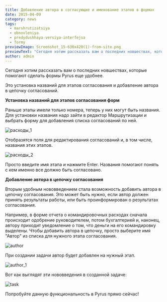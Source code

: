 ```yaml
---
title: Добавление автора в согласующие и именование этапов в формах
date: 2015-04-09
category: news
tags:
  - marshrutizatsiya
  - obnovleniya
  - predydushhaya-versiya-interfejsa
  - formy
previewImage: Screenshot_15-630x420(1)-from-site.png
previewText: "Сегодня хотим рассказать вам о последних новшествах, которые помогают сделать формы Pyrus еще удобнее."
author: admin
---
```

Сегодня хотим рассказать вам о последних новшествах, которые помогают сделать формы Pyrus еще удобнее. 

Это установка названий для этапов согласования и добавление автора в цепочку согласований.

**Установка названий для этапов согласования форм**

Раньше этапы имели только номера, теперь у них могут быть названия. Для установки названия надо зайти в редактор Маршрутизации и выбрать форму для добавления списка согласований по ней.

![расходы_1](rashody_11.png)

Отобразятся поля для редактирования согласований и, в том числе, названия этих этапов.

![расходы_2](rashody_2.webp)

Просто введите имя этапа и нажмите Enter. Названия помогают понять с кем именно все должно быть согласовано.

**Добавление автора в цепочку согласования**

Вторым удобным нововведением стала возможность добавить автора в цепочку согласования. Это может быть нужно, если автор должен принять результаты работы, или быть проинформирован о результатах согласования.

Например, в форме отчета о командировочных расходах сначала происходит одобрение руководителем, потом бухгалтерией и, наконец, автору приходит уведомление о том, что деньги на его командировку выделены. Чтобы добавить автора в цепочку, просто выберите имя "Автор" из списка для нужного этапа согласования.

![author](author1.webp)

При создании задачи автор будет добавлен на нужный этап.

![author_1](author_1.png)

Вот как выглядят эти нововведения в созданной задаче:

![task](task.webp)

Попробуйте данную функциональность в Pyrus прямо сейчас!